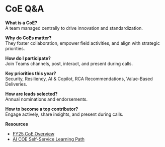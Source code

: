 # CoE Q&A

**What is a CoE?**  
A team managed centrally to drive innovation and standardization.

**Why do CoEs matter?**  
They foster collaboration, empower field activities, and align with strategic priorities.

**How do I participate?**  
Join Teams channels, post, interact, and present during calls.

**Key priorities this year?**  
Security, Resiliency, AI & Copilot, RCA Recommendations, Value-Based Deliveries.

**How are leads selected?**  
Annual nominations and endorsements.

**How to become a top contributor?**  
Engage actively, share insights, and present during calls.

**Resources**
- [FY25 CoE Overview](https://microsoft.sharepoint.com/:p:/t/WWPMCDTUs/EZDWTI3kP1hOm6CC5BDOE7YBynzczK1hmapkAfVkRFNQaA?e=MtjrdP)
- [AI COE Self-Service Learning Path](https://learn.microsoft.com/en-us/power-platform/guidance/coe/starter-kit)
